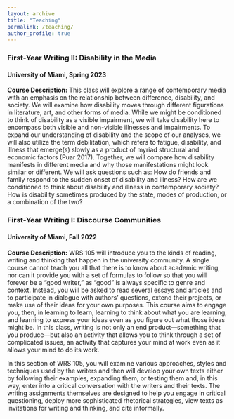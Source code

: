 ```yaml
---
layout: archive
title: "Teaching"
permalink: /teaching/
author_profile: true
---
```


### First-Year Writing II: Disability in the Media
#### University of Miami, Spring 2023
**Course Description:** This class will explore a range of contemporary media with an emphasis on the relationship between difference, disability, and society. We will examine how disability moves through different figurations in literature, art, and other forms of media. While we might be conditioned to think of disability as a visible impairment, we will take disability here to encompass both visible and non-visible illnesses and impairments. To expand our understanding of disability and the scope of our analyses, we will also utilize the term debilitation, which refers to fatigue, disability, and illness that emerge(s) slowly as a product of myriad structural and economic factors  (Puar 2017). Together, we will compare how disability manifests in different media and why those manifestations might look similar or different. We will ask questions such as: How do friends and family respond to the sudden onset of disability and illness? How are we conditioned to think about disability and illness in contemporary society? How is disability sometimes produced by the state, modes of production, or a combination of the two?  

### First-Year Writing I: Discourse Communities
#### University of Miami, Fall 2022
**Course Description:** WRS 105 will introduce you to the kinds of reading, writing and thinking that happen in the university community.  A single course cannot teach you all that there is to know about academic writing, nor can it provide you with a set of formulas to follow so that you will forever be a “good writer,” as “good” is always specific to genre and context. Instead, you will be asked to read several essays and articles and to participate in dialogue with authors’ questions, extend their projects, or make use of their ideas for your own purposes.  This course aims to engage you, then, in learning to learn, learning to think about what you are learning, and learning to express your ideas even as you figure out what those ideas might be. In this class, writing is not only an end product—something that you produce—but also an activity that allows you to think through a set of complicated issues, an activity that captures your mind at work even as it allows your mind to do its work.  

In this section of WRS 105, you will examine various approaches, styles and techniques used by the writers and then will develop your own texts either by following their examples, expanding them, or testing them and, in this way, enter into a critical conversation with the writers and their texts.  The writing assignments themselves are designed to help you engage in critical questioning, deploy more sophisticated rhetorical strategies, view texts as invitations for writing and thinking, and cite informally. 
